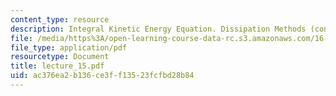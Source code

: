 ```yaml
---
content_type: resource
description: Integral Kinetic Energy Equation. Dissipation Methods (continued)
file: /media/https%3A/open-learning-course-data-rc.s3.amazonaws.com/16-13-aerodynamics-of-viscous-fluids-fall-2003/ac376ea2b136ce3ff13523fcfbd28b84_lecture_15.pdf
file_type: application/pdf
resourcetype: Document
title: lecture_15.pdf
uid: ac376ea2-b136-ce3f-f135-23fcfbd28b84
---
```

